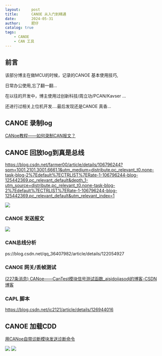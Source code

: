 ```yaml
---
layout:     post
title:      CANOE 从入门到精通
date:       2024-05-31
author:     肥仔
catalog: true
tags:
    - CANOE
    - CAN 工具
--- 
```


## 前言

该部分博主在做MCU的时候，记录的CANOE 基本使用技巧,

日常办公使用,忘了翻一翻...

在以往的开发中，博主使用过创新科技/周立功/PCAN/Kavser ... 

还进行过相关上位机开发....最后发现还是CANOE 真香...



## CANOE 录制log


[CANoe教程——如何录制CAN报文？](https://zhuanlan.zhihu.com/p/328419270)



## CANOE 回放log到真是总线

https://blog.csdn.net/farmer00/article/details/106796244?spm=1001.2101.3001.6661.1&utm_medium=distribute.pc_relevant_t0.none-task-blog-2%7Edefault%7ECTRLIST%7ERate-1-106796244-blog-125442369.pc_relevant_default&depth_1-utm_source=distribute.pc_relevant_t0.none-task-blog-2%7Edefault%7ECTRLIST%7ERate-1-106796244-blog-125442369.pc_relevant_default&utm_relevant_index=1


<img src ="https://daniao2017.github.io/img/in_post/CANOE/1.png">



### CANOE 发送报文

<img src ="https://daniao2017.github.io/img/in_post/CANOE/2.png">


### CAN总线分析

ps://blog.csdn.net/qq_36407982/article/details/122054927

### CANOE 网关/丢帧测试

[(227条消息) CANoe——CanTest模块信号测试函数_aisjdoijasodj的博客-CSDN博客](https://blog.csdn.net/mandadinda/article/details/113973450)

### CAPL 脚本

https://blog.csdn.net/ic2121/article/details/126944016


## CANOE 加载CDD

[用CANoe自带诊断模块发送诊断命令](https://zhuanlan.zhihu.com/p/393135673)

<img src ="https://daniao2017.github.io/img/in_post/CANOE/3.png">


<img src ="https://daniao2017.github.io/img/in_post/CANOE/4.png">

